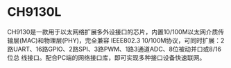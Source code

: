 # CH9130L
CH9130是一款用于以太网络扩展多外设接口的芯片，内置10/100M以太网介质传输层(MAC)和物理层(PHY)，完全兼容 IEEE802.3 10/100M协议，可同时扩展：2路UART、16路GPIO、2路SPI、3路PWM、1路3通道ADC、8位被动并口或8/16位总 线接口。配合PC端的网络接口库，即可实现多种接口设备快速联网。
